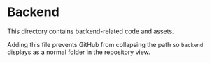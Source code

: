 # Backend

This directory contains backend-related code and assets.

Adding this file prevents GitHub from collapsing the path so `backend` displays as a normal folder in the repository view.


